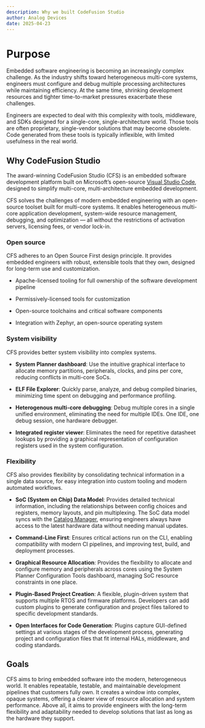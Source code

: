 ```yaml
---
description: Why we built CodeFusion Studio
author: Analog Devices
date: 2025-04-23
---
```


# Purpose

Embedded software engineering is becoming an increasingly complex challenge. As the industry shifts toward heterogeneous multi-core systems, engineers must configure and debug multiple processing architectures while maintaining efficiency. At the same time, shrinking development resources and tighter time-to-market pressures exacerbate these challenges.

Engineers are expected to deal with this complexity with tools, middleware, and SDKs designed for a single-core, single-architecture world. Those tools are often proprietary, single-vendor solutions that may become obsolete. Code generated from these tools is typically inflexible, with limited usefulness in the real world.

## Why CodeFusion Studio

The award-winning CodeFusion Studio (CFS) is an embedded software development platform built on Microsoft’s open-source [Visual Studio Code](https://code.visualstudio.com), designed to simplify multi-core, multi-architecture embedded development.

CFS solves the challenges of modern embedded engineering with an open-source toolset built for multi-core systems. It enables heterogeneous multi-core application development, system-wide resource management, debugging, and optimization — all without the restrictions of activation servers, licensing fees, or vendor lock-in.

### Open source

CFS adheres to an Open Source First design principle. It provides embedded engineers with robust, extensible tools that they own, designed for long-term use and customization.

- Apache-licensed tooling for full ownership of the software development pipeline

- Permissively-licensed tools for customization

- Open-source toolchains and critical software components

- Integration with Zephyr, an open-source operating system

### System visibility

CFS provides better system visibility into complex systems.

- **System Planner dashboard**: Use the intuitive graphical interface to allocate memory partitions, peripherals, clocks, and pins per core, reducing conflicts in multi-core SoCs.

- **ELF File Explorer**: Quickly parse, analyze, and debug compiled binaries, minimizing time spent on debugging and performance profiling.

- **Heterogenous multi-core debugging**:  Debug multiple cores in a single unified environment, eliminating the need for multiple IDEs. One IDE, one debug session, one hardware debugger.

- **Integrated register viewer**: Eliminates the need for repetitive datasheet lookups by providing a graphical representation of configuration registers used in the system configuration.

### Flexibility

CFS also provides flexibility by consolidating technical information in a single data source, for easy integration into custom tooling and modern automated workflows.

- **SoC (System on Chip) Data Model**: Provides detailed technical information, including the relationships between config choices and registers, memory layouts, and pin multiplexing. The SoC data model syncs with the [Catalog Manager](../workspaces/catalog-manager.md), ensuring engineers always have access to the latest hardware data without needing manual updates.

- **Command-Line First**: Ensures critical actions run on the CLI, enabling compatibility with modern CI pipelines, and improving test, build, and deployment processes.

- **Graphical Resource Allocation**: Provides the flexibility to allocate and configure memory and peripherals across cores using the System Planner Configuration Tools dashboard, managing SoC resource constraints in one place.

- **Plugin-Based Project Creation**: A flexible, plugin-driven system that supports multiple RTOS and firmware platforms. Developers can add custom plugins to generate configuration and project files tailored to specific development standards.

- **Open Interfaces for Code Generation**: Plugins capture GUI-defined settings at various stages of the development process, generating project and configuration files that fit internal HALs, middleware, and coding standards.

## Goals

CFS aims to bring embedded software into the modern, heterogeneous world. It enables repeatable, testable, and maintainable development pipelines that customers fully own. It creates a window into complex, opaque systems, offering a clearer view of resource allocation and system performance. Above all, it aims to provide engineers with the long-term flexibility and adaptability needed to develop solutions that last as long as the hardware they support.
